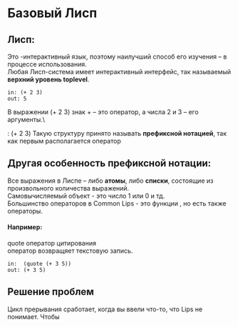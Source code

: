 #   Базовый Лисп 
## Лисп:
Это -интерактивный язык, поэтому наилучший способ его изучения –
в процессе использования. \
Любая Лисп-система имеет интерактивный
интерфейс, так называемый **верхний уровень __toplevel__**. 

    in: (+ 2 3)
    out: 5

В выражении (+ 2 3) знак + – это оператор, а числа 2 и 3 – его аргументы.\

: (+ 2 3) Такую структуру принято называть **префиксной нотацией**, так как первым располагается оператор

## Другая особенность префиксной нотации: 
Все выражения в Лиспе – либо **атомы**, либо **списки**, состоящие из произвольного количества выражений.\
Самовычисляемый объект - это число 1 или 0 и тд.\
Большинство операторов в Common Lips - это функции , но есть также операторы.
#### Например:
  quote  оператор цитирования \
  оператор возвращяет текстовую запись.
  
    in:  (quote (+ 3 5))
    out: (+ 3 5)
    
 ## Решение проблем 
 Цикл прерывания сработает, когда вы ввели что-то, что Lips не понимает. 
 Чтобы 
